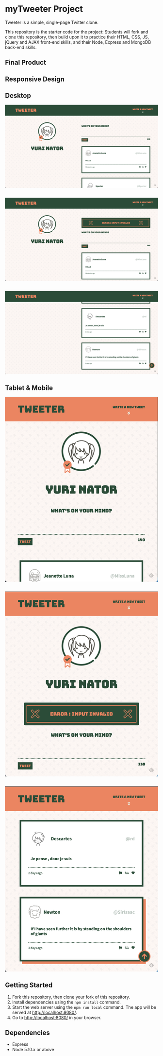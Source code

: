 # myTweeter Project

Tweeter is a simple, single-page Twitter clone.

This repository is the starter code for the project: Students will fork and clone this repository, then build upon it to practice their HTML, CSS, JS, jQuery and AJAX front-end skills, and their Node, Express and MongoDB back-end skills.

## Final Product

## Responsive Design

## Desktop

!["Landing"](https://github.com/colinpoon/tweeter/blob/master/public/images/README-IMGS/Screen%20Shot%202021-10-08%20at%204.01.40%20PM.png?raw=true)  
##
!["Error"](https://github.com/colinpoon/tweeter/blob/master/public/images/README-IMGS/Screen%20Shot%202021-10-08%20at%204.01.48%20PM.png?raw=true)  
##
!["Back To-Top"](https://raw.githubusercontent.com/colinpoon/tweeter/master/public/images/README-IMGS/Screen%20Shot%202021-10-08%20at%204.02.16%20PM.png)  

## Tablet & Mobile

!["Landing"](https://github.com/colinpoon/tweeter/blob/master/public/images/README-IMGS/Screen%20Shot%202021-10-08%20at%204.02.44%20PM.png)  
##
!["Error"](https://github.com/colinpoon/tweeter/blob/master/public/images/README-IMGS/Screen%20Shot%202021-10-08%20at%204.02.56%20PM.png?raw=true)  
##
!["Back To-Top"](https://github.com/colinpoon/tweeter/blob/master/public/images/README-IMGS/Screen%20Shot%202021-10-08%20at%204.03.05%20PM.png?raw=true)  

  
## Getting Started

1. Fork this repository, then clone your fork of this repository.
2. Install dependencies using the `npm install` command.
3. Start the web server using the `npm run local` command. The app will be served at <http://localhost:8080/>.
4. Go to <http://localhost:8080/> in your browser.

## Dependencies

- Express
- Node 5.10.x or above

